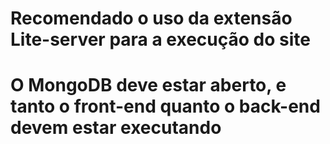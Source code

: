 # Recomendado o uso da extensão Lite-server para a execução do site
# O MongoDB deve estar aberto, e tanto o front-end quanto o back-end devem estar executando

